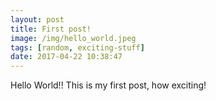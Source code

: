 ```yaml
---
layout: post
title: First post!
image: /img/hello_world.jpeg
tags: [random, exciting-stuff]
date: 2017-04-22 10:38:47
---
```

Hello World!!
This is my first post, how exciting!
